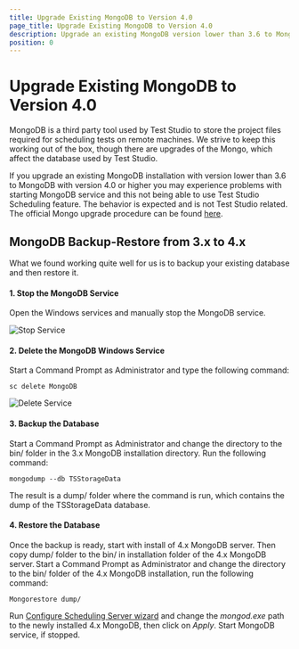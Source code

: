 ```yaml
---
title: Upgrade Existing MongoDB to Version 4.0
page_title: Upgrade Existing MongoDB to Version 4.0
description: Upgrade an existing MongoDB version lower than 3.6 to MongoDB version 4.0 or higher. Problems with starting MongoDB service. Not able to use Test Studio Scheduling feature. MongoDB service unable to start. 
position: 0 
---
```

# Upgrade Existing MongoDB to Version 4.0

MongoDB is a third party tool used by Test Studio to store the project files required for scheduling tests on remote machines. We strive to keep this working out of the box, though there are upgrades of the Mongo, which affect the database used by Test Studio.

If you upgrade an existing MongoDB installation with version lower than 3.6 to MongoDB with version 4.0 or higher you may experience problems with starting MongoDB service and this not being able to use Test Studio Scheduling feature. The behavior is expected and is not Test Studio related. The official Mongo upgrade procedure can be found <a href="https://docs.mongodb.com/manual/release-notes/4.0-upgrade-standalone/" target="_blank">here</a>.

## MongoDB Backup-Restore from 3.x to 4.x

What we found working quite well for us is to backup your existing database and then restore it.

#### 1. Stop the MongoDB Service

Open the Windows services and manually stop the MongoDB service.

![Stop Service][1]

#### 2. Delete the MongoDB Windows Service

Start a Command Prompt as Administrator and type the following command:
 
```
sc delete MongoDB
```

![Delete Service][2]

#### 3. Backup the Database

Start a Command Prompt as Administrator and change the directory to the bin/ folder in the 3.x  MongoDB installation directory. Run the following command:

```
mongodump --db TSStorageData
```

The result is a dump/ folder where the command is run, which contains the dump of the TSStorageData database.

#### 4. Restore the Database

Once the backup is ready, start with install of 4.x MongoDB server. Then copy dump/ folder to the bin/ in installation folder of the 4.x MongoDB server. Start a Command Prompt as Administrator and change the directory to the bin/ folder of the 4.x MongoDB installation, run the following command:

```
Mongorestore dump/
```

Run <a href="/features/scheduling-test-runs/create-scheduling-server" target="_blank">Configure Scheduling Server wizard</a> and change the *mongod.exe* path to the newly installed 4.x MongoDB, then click on *Apply*. Start MongoDB service, if stopped.

[1]: /img/knowledge-base/scheduling-kb/upgrade-to-mongo-4-0/fig1.png
[2]: /img/knowledge-base/scheduling-kb/upgrade-to-mongo-4-0/fig2.png
